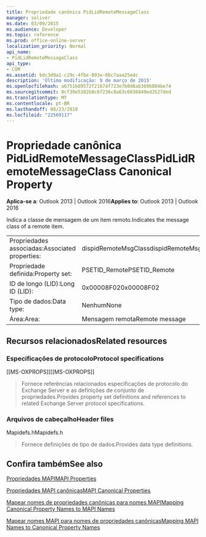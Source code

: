 ```yaml
---
title: Propriedade canônica PidLidRemoteMessageClass
manager: soliver
ms.date: 03/09/2015
ms.audience: Developer
ms.topic: reference
ms.prod: office-online-server
localization_priority: Normal
api_name:
- PidLidRemoteMessageClass
api_type:
- COM
ms.assetid: bdc3d9a1-c29c-4fbe-893e-0bc7aaa25edc
description: 'Última modificação: 9 de março de 2015'
ms.openlocfilehash: a6751b89572f21674f723e7b0d8ab369b804be74
ms.sourcegitcommit: 0cf39e5382b8c6f236c8a63c6036849ed3527ded
ms.translationtype: MT
ms.contentlocale: pt-BR
ms.lasthandoff: 08/23/2018
ms.locfileid: "22569117"
---
```

# <a name="pidlidremotemessageclass-canonical-property"></a><span data-ttu-id="fecf9-103">Propriedade canônica PidLidRemoteMessageClass</span><span class="sxs-lookup"><span data-stu-id="fecf9-103">PidLidRemoteMessageClass Canonical Property</span></span>

  
  
<span data-ttu-id="fecf9-104">**Aplica-se a**: Outlook 2013 | Outlook 2016</span><span class="sxs-lookup"><span data-stu-id="fecf9-104">**Applies to**: Outlook 2013 | Outlook 2016</span></span> 
  
<span data-ttu-id="fecf9-105">Indica a classe de mensagem de um item remoto.</span><span class="sxs-lookup"><span data-stu-id="fecf9-105">Indicates the message class of a remote item.</span></span>
  
|||
|:-----|:-----|
|<span data-ttu-id="fecf9-106">Propriedades associadas:</span><span class="sxs-lookup"><span data-stu-id="fecf9-106">Associated properties:</span></span>  <br/> |<span data-ttu-id="fecf9-107">dispidRemoteMsgClass</span><span class="sxs-lookup"><span data-stu-id="fecf9-107">dispidRemoteMsgClass</span></span>  <br/> |
|<span data-ttu-id="fecf9-108">Propriedade definida:</span><span class="sxs-lookup"><span data-stu-id="fecf9-108">Property set:</span></span>  <br/> |<span data-ttu-id="fecf9-109">PSETID_Remote</span><span class="sxs-lookup"><span data-stu-id="fecf9-109">PSETID_Remote</span></span>  <br/> |
|<span data-ttu-id="fecf9-110">ID de longo (LID):</span><span class="sxs-lookup"><span data-stu-id="fecf9-110">Long ID (LID):</span></span>  <br/> |<span data-ttu-id="fecf9-111">0x00008F02</span><span class="sxs-lookup"><span data-stu-id="fecf9-111">0x00008F02</span></span>  <br/> |
|<span data-ttu-id="fecf9-112">Tipo de dados:</span><span class="sxs-lookup"><span data-stu-id="fecf9-112">Data type:</span></span>  <br/> |<span data-ttu-id="fecf9-113">Nenhum</span><span class="sxs-lookup"><span data-stu-id="fecf9-113">None</span></span>  <br/> |
|<span data-ttu-id="fecf9-114">Área:</span><span class="sxs-lookup"><span data-stu-id="fecf9-114">Area:</span></span>  <br/> |<span data-ttu-id="fecf9-115">Mensagem remota</span><span class="sxs-lookup"><span data-stu-id="fecf9-115">Remote message</span></span>  <br/> |
   
## <a name="related-resources"></a><span data-ttu-id="fecf9-116">Recursos relacionados</span><span class="sxs-lookup"><span data-stu-id="fecf9-116">Related resources</span></span>

### <a name="protocol-specifications"></a><span data-ttu-id="fecf9-117">Especificações de protocolo</span><span class="sxs-lookup"><span data-stu-id="fecf9-117">Protocol specifications</span></span>

<span data-ttu-id="fecf9-118">[[MS-OXPROPS]]</span><span class="sxs-lookup"><span data-stu-id="fecf9-118">[[MS-OXPROPS]]</span></span> 
  
> <span data-ttu-id="fecf9-119">Fornece referências relacionados especificações de protocolo do Exchange Server e as definições de conjunto de propriedades.</span><span class="sxs-lookup"><span data-stu-id="fecf9-119">Provides property set definitions and references to related Exchange Server protocol specifications.</span></span>
    
### <a name="header-files"></a><span data-ttu-id="fecf9-120">Arquivos de cabeçalho</span><span class="sxs-lookup"><span data-stu-id="fecf9-120">Header files</span></span>

<span data-ttu-id="fecf9-121">Mapidefs.h</span><span class="sxs-lookup"><span data-stu-id="fecf9-121">Mapidefs.h</span></span>
  
> <span data-ttu-id="fecf9-122">Fornece definições de tipo de dados.</span><span class="sxs-lookup"><span data-stu-id="fecf9-122">Provides data type definitions.</span></span>
    
## <a name="see-also"></a><span data-ttu-id="fecf9-123">Confira também</span><span class="sxs-lookup"><span data-stu-id="fecf9-123">See also</span></span>



[<span data-ttu-id="fecf9-124">Propriedades MAPI</span><span class="sxs-lookup"><span data-stu-id="fecf9-124">MAPI Properties</span></span>](mapi-properties.md)
  
[<span data-ttu-id="fecf9-125">Propriedades MAPI canônicas</span><span class="sxs-lookup"><span data-stu-id="fecf9-125">MAPI Canonical Properties</span></span>](mapi-canonical-properties.md)
  
[<span data-ttu-id="fecf9-126">Mapear nomes de propriedades canônicas para nomes MAPI</span><span class="sxs-lookup"><span data-stu-id="fecf9-126">Mapping Canonical Property Names to MAPI Names</span></span>](mapping-canonical-property-names-to-mapi-names.md)
  
[<span data-ttu-id="fecf9-127">Mapear nomes MAPI para nomes de propriedades canônicas</span><span class="sxs-lookup"><span data-stu-id="fecf9-127">Mapping MAPI Names to Canonical Property Names</span></span>](mapping-mapi-names-to-canonical-property-names.md)

